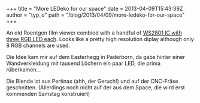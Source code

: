 +++
title = "More LEDeko for our space"
date = 2013-04-09T15:43:39Z
author = "typ_o"
path = "/blog/2013/04/09/more-ledeko-for-our-space"
+++
  
  
An old Roentgen film viewer combied with a handful of [WS2801 IC with
three RGB LED
each](http://shop.led-studien.de/de/elektronik-bausatze/led-pixel).
Looks like a pretty high resolution diplay although only 8 RGB channels
are used.  
  
Die Idee kam mir auf dem Easterhegg in Paderborn, da gabs hinter einer
Wandverkleidung mit tausend Löchern ein paar LED, die prima
rüberkamen...  
  
Die Blende ist aus Pertinax (ahh, der Geruch\!) und auf der CNC-Fräse
geschnitten. (Allerdings noch nicht auf der aus dem Space, die wird erst
kommenden Samstag konstruiert)
